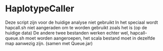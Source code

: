 # HaplotypeCaller
Deze script zijn voor de huidige analyse niet gebruikt
In het speciaal wordt hapcall.sh niet aangeraden om te worden gebruikt zoals het is (op de huidige data)
De andere twee bestanden werken echter wel, hapcall-queue.sh moet worden aangeroepen, het scala bestand moet in dezelfde map aanwezig zijn. (samen met Queue.jar)
